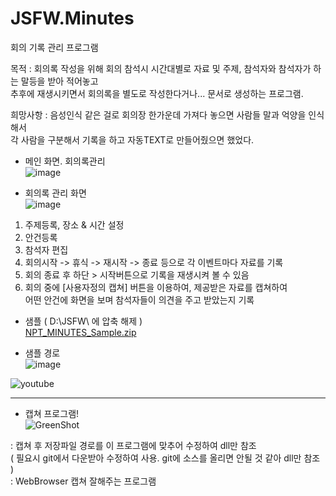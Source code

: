 # JSFW.Minutes
회의 기록 관리 프로그램

목적 : 회의록 작성을 위해 회의 참석시 시간대별로 자료 및 주제, 참석자와 참석자가 하는 말등을 받아 적어놓고<br />
 추후에 재생시키면서 회의록을 별도로 작성한다거나... 문서로 생성하는 프로그램.<br />
 
희망사항 : 음성인식 같은 걸로 회의장 한가운데 가져다 놓으면 사람들 말과 억양을 인식해서<br />
 각 사람을 구분해서 기록을 하고 자동TEXT로 만들어줬으면 했었다. <br />

- 메인 화면. 회의록관리<br />
![image](https://user-images.githubusercontent.com/116536524/197954051-9cd851b8-bfe0-42d5-b18e-fa509b41c8a4.png)

- 회의록 관리 화면<br />
![image](https://user-images.githubusercontent.com/116536524/197954125-6dbfcc89-c546-4ede-9614-a522fc2feaad.png)

1. 주제등록, 장소 & 시간 설정<br />
2. 안건등록<br />
3. 참석자 편집<br />
4. 회의시작 -> 휴식 -> 재시작 -> 종료 등으로 각 이벤트마다 자료를 기록<br />
5. 회의 종료 후 하단 > 시작버튼으로 기록을 재생시켜 볼 수 있음<br />
6. 회의 중에 [사용자정의 캡쳐] 버튼을 이용하여, 제공받은 자료를 캡쳐하여<br />
  어떤 안건에 화면을 보며 참석자들이 의견을 주고 받았는지 기록<br />

- 샘플 ( D:\JSFW\ 에 압축 해제 )<br />
[NPT_MINUTES_Sample.zip](https://github.com/aseuka/JSFW.Minutes/files/9866937/NPT_MINUTES_Sample.zip)

- 샘플 경로<br />
![image](https://user-images.githubusercontent.com/116536524/197956394-d0d8d2ce-a577-41c4-8c05-6526177dc092.png)

![youtube](https://www.youtube.com/watch?v=2KE2kxCKUc4)

---
- 캡쳐 프로그램!<br />
![GreenShot](https://github.com/greenshot/greenshot)

 : 캡쳐 후 저장파일 경로를 이 프로그램에 맞추어 수정하여 dll만 참조<br />
   ( 필요시 git에서 다운받아 수정하여 사용. git에 소스를 올리면 안될 것 같아 dll만 참조 )<br />
 : WebBrowser 캡쳐 잘해주는 프로그램<br />
 
 
